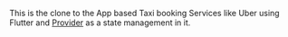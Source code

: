This is the clone to the App based Taxi booking Services like Uber using  Flutter and [Provider](https://github.com/rrousselGit/provider) as a state management in it.

